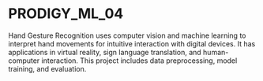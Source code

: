 # PRODIGY_ML_04
Hand Gesture Recognition uses computer vision and machine learning to interpret hand movements for intuitive interaction with digital devices. It has applications in virtual reality, sign language translation, and human-computer interaction. This project includes data preprocessing, model training, and evaluation.
